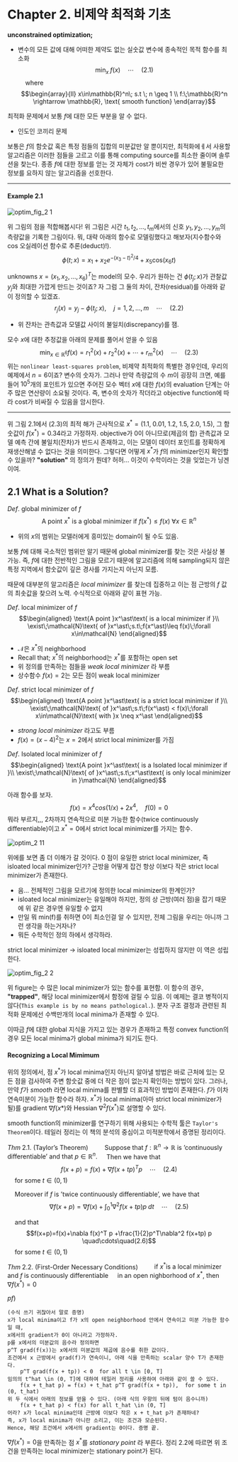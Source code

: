 # Chapter 2. 비제약 최적화 기초

**unconstrained optimization;**
- 변수의 모든 값에 대해 어떠한 제약도 없는 실숫값 변수에 종속적인 목적 함수를 최소화
$$\min_{x}\;f(x)\quad\cdots\quad(2.1)$$
$\quad\text{where}$
$$\begin{array}{ll}
x\in\mathbb{R}^n\; s.t \; n \geq 1 \\
f:\;\mathbb{R}^n \rightarrow \mathbb{R}, \text{ smooth function}
\end{array}$$

최적화 문제에서 보통 $f$에 대한 모든 부분을 알 수 없다.
- 인도인 코끼리 문제

보통은 $f$의 함숫값 혹은 특정 점들의 집합의 미분값만 알 뿐이지만, 최적화에ㅔ서 사용할 알고리즘은 이러한 점들을 고르고 이를 통해 computing source를 최소한 줄이며 솔루션을 찾는다. 종종 $f$에 대한 정보를 얻는 것 자체가 cost가 비싼 경우가 있어 불필요한 정보를 요하지 않는 알고리즘을 선호한다.

---
#### Example 2.1
![optim_fig_2 1](https://user-images.githubusercontent.com/37775784/80961005-f7879680-8e44-11ea-904e-df95fe0505a2.PNG)

위 그림의 점을 적합해봅시다! 위 그림은 시간 $t_1,t_2,\dots,t_m$에서의 신호 $y_1,y_2,\dots,y_m$의 측량값을 기록한 그림이다. 뭐, 대략 아래의 함수로 모델링했다고 해보자(지수함수와 cos 오실레이션 함수로 추론(deduct)!).
$$\phi(t;x)=x_1 + x_2 e^{-{(x_3-t)}^2/4}+x_5\text{cos}(x_6t)$$

unknowns $x={(x_1,x_2,\dots,x_6)}^T$는 model의 모수. 우리가 원하는 건 $\phi(t_j;x)$가 관찰값 $y_j$와 최대한 가깝게 만드는 것이죠? 자 그럼 그 둘의 차이, 잔차(residual)를 아래와 같이 정의할 수 있겠죠.
$$r_j(x)=y_j-\phi(t_j;x),\quad j=1,2,\dots,m\quad\cdots\quad(2.2)$$
- 위 잔차는 관측값과 모델값 사이의 불일치(discrepancy)를 잼.

모수 $x$에 대한 추정값을 아래의 문제를 풀어서 얻을 수 있음
$$\min_{x\in\mathbb{R}^6}f(x)=r_1^2(x)+r_2^2(x)+\cdots+r_m^2(x)\quad\cdots\quad(2.3)$$
위는 `nonlinear least-squares problem`, 비제약 최적화의 특별한 경우인데, 우리의 예제에서 $n=6$이죠? 변수의 숫자가. 그러나 만약 측량값의 수 $m$이 굉장히 크면, 예를 들어 $10^5$개의 포인트가 있으면 주어진 모수 벡터 $x$에 대한 $f(x)$의 evaluation 단계는 아주 많은 연산량이 소요될 것이다.
즉, 변수의 숫자가 작더라고 objective function에 따라 cost가 비싸질 수 있음을 암시한다.

---

위 그림 2.1에서 (2.3)의 최적 해가 근사적으로 $x^\ast=(1.1,\;0.01,\;1.2,\;1.5,\;2.0,\;1.5)$, 그 함숫값이 $f(x^\ast)=0.34$라고 가정하자. objective가 0이 아니므로(제곱의 합) 관측값과 모델 예측 간에 불일치(잔차)가 반드시 존재하고, 이는 모델이 데이터 포인트를 정확하게 재생산해낼 수 없다는 것을 의미한다. 그렇다면 어떻게 $x^\ast$가 $f$의 minimizer인지 확인할 수 있을까? **"solution"** 의 정의가 뭔데? 허허... 이것이 수학이라는 것을 잊었는가 닝겐이여.

## 2.1 What is a Solution?

$Def.\text{ global minimizer of }f$
$$\text{A point }x^\ast\text{ is a global minimizer if }f(x^\ast)\leq f(x)\;\forall x\in\mathbb{R}^n$$
- 위의 $x$의 범위는 모델러에게 흥미있는 domain이 될 수도 있음.

보통 $f$에 대해 국소적인 범위만 알기 때문에 global minimizer를 찾는 것은 사실상 불가능. 즉, $f$에 대한 전반적인 그림을 모르기 때문에 알고리즘에 의해 sampling되지 않은 특정 지역에서 함숫값이 깊은 경사를 가지는지 아닌지 모름.

때문에 대부분의 알고리즘은 _local minimizer_ 를 찾는데 집중하고 이는 점 근방의 $f$ 값의 최솟값을 찾으려 노력. 수식적으로 아래와 같이 표현 가능.

$Def.\text{ local minimizer of }f$
$$\begin{aligned}
\text{A point }x^\ast\text{ is a local minimizer if }\\
\exist\;\mathcal{N}\text{ of }x^\ast\;s.t\;f(x^\ast)\leq f(x)\;\forall x\in\mathcal{N}
\end{aligned}$$
- $\mathcal{N}$은 $x^\ast$의 neighborhood
- $\text{Recall that;}$ $x^\ast$의 neighborhood는 $x^\ast$를 포함하는 open set
- 위 정의를 만족하는 점들을 _weak local minimizer_ 라 부름
- 상수함수 $f(x)=2$는 모든 점이 weak local minimizer

$Def.\text{ strict local minimizer of }f$
$$\begin{aligned}
\text{A point }x^\ast\text{ is a strict local minimizer if }\\
\exist\;\mathcal{N}\text{ of }x^\ast\;s.t\;f(x^\ast) < f(x)\;\forall x\in\mathcal{N}\text{ with }x \neq x^\ast
\end{aligned}$$
- _strong local minimizer_ 라고도 부름
- $f(x)={(x-4)}^2$는 $x=2$에서 strict local minimizer를 가짐

$Def.\text{ Isolated local minimizer of }f$
$$\begin{aligned}
\text{A point }x^\ast\text{ is a Isolated local minimizer if }\\
\exist\;\mathcal{N}\text{ of }x^\ast\;s.t\;x^\ast\text{ is only local minimizer in }\mathcal{N}
\end{aligned}$$

아래 함수를 보자.
$$f(x)=x^4 cos(1/x) + 2x^4,\quad f(0)=0$$
뭐라 부르지,,, 2차까지 연속적으로 미분 가능한 함수(twice continuously differentiable)이고 $x^\ast=0$에서 strict local minimizer를 가지는 함수.

![optim_2 11](https://user-images.githubusercontent.com/37775784/80964201-636cfd80-8e4b-11ea-991e-0470dd93fcf8.PNG)

위에를 보면 좀 더 이해가 갈 것이다. 0 점이 유일한 strict local minimizer, 즉 isloated local minimizer인가? 근방을 어떻게 잡건 항상 이보다 작은 strict local minimizer가 존재한다.
- 음... 전체적인 그림을 모르기에 정의한 local minimizer의 한계인가?
- isloated local minimizer는 유일해야 하지만, 정의 상 근방(여러 점)을 잡기 때문에 위 같은 경우엔 유일할 수 없지
- 만일 뭐 min(f)를 취하면 0이 최소인걸 알 수 있지만, 전체 그림을 우리는 아니까 그런 생각을 하는거자나?
- 뭐든 수학적인 정의 하에서 생각하라.

strict local minimizer $\rightarrow$ isloated local minimizer는 성립하지 않지만 이 역은 성립한다.

![optim_fig_2 2](https://user-images.githubusercontent.com/37775784/80964922-a8456400-8e4c-11ea-89c3-944b4fe7481c.PNG)

위 figure는 수 많은 local minimizer가 있는 함수를 표현함. 이 함수의 경우, **"trapped"**, 해당 local minimizer에서 함정에 걸릴 수 있음. 이 예제는 결코 병적이지 않다(`This example is by no means pathological.`). 분자 구조 결정과 관련된 최적화 문제에선 수백만개의 local minima가 존재할 수 있다.

이따금 $f$에 대한 global 지식을 가지고 있는 경우가 존재하고 특정 convex function의 경우 모든 local minima가 global minima가 되기도 한다.

#### Recognizing a Local Mimimum
위의 정의에서, 점 $x^\ast$가 local minima인지 아닌지 알아낼 방법은 바로 근처에 있는 모든 점을 검사하여 주변 함숫값 중에 더 작은 점이 없는지 확인하는 방법이 있다. 그러나, 만약 $f$가 _smooth_ 라면 local minima를 판별할 더 효과적인 방법이 존재한다. $f$가 이차 연속미분이 가능한 함수라 하자. $x^\ast$가 local minima(아마 strict local minimizer가 될)를 gradient $\nabla f(x\ast)$와 Hessian $\nabla^2 f(x^\ast)$로 설명할 수 있다.

smooth function의 minimizer를 연구하기 위해 사용되는 수학적 툴은 `Taylor's Theorem`이다. 테일러 정리는 이 책의 분석의 중심이고 미적분학에서 증명된 정리이다.

$Thm\;2.1.\text{ (Taylor's Theorem)}$
$\quad\quad\text{Suppose that }f:\mathbb{R}^n\rightarrow\mathbb{R}\text{ is 'continuously differentiable' and that }p\in\mathbb{R}^n.$
$\quad\text{Then we have that}$
$$f(x+p)=f(x)+\nabla f(x+tp)^T p\quad\cdots\quad(2.4)$$
$\quad \text{for some }t\in(0,1)$

$\quad\text{Moreover if }f\text{ is 'twice continuously differentiable', we have that}$
$$\nabla f(x+p)=\nabla f(x)+\int_0^1 \nabla^2 f(x+tp) p\; dt\quad\cdots\quad(2.5)$$

$\quad\text{and that}$
$$f(x+p)=f(x)+\nabla f(x)^T p +\frac{1}{2}p^T\nabla^2 f(x+tp) p \quad\cdots\quad(2.6)$$
$\quad \text{for some }t\in(0,1)$

$Thm\;2.2.\text{ (First-Order Necessary Conditions)}$
$\quad\quad \text{if }x^\ast \text{is a local minimizer and }f\text{ is continuously differentiable}$
$\quad \text{in an open nighborhood of }x^\ast\text{, then }\nabla f(x^\ast)=0$

$pf)$
```
(수식 쓰기 귀찮아서 말로 증명)
x가 local minima이고 f가 x의 open neighborhood 안에서 연속이고 미분 가능한 함수일 때,
x에서의 gradient가 0이 아니라고 가정하자.
p를 x에서의 미분값의 음수라 정의하면
p^T grad(f(x))는 x에서의 미분값의 제곱에 음수를 취한 값이다.
조건에서 x 근방에서 grad(f)가 연속이니, 아래 식을 만족하는 scalar 양수 T가 존재한다.
    p^T grad(f(x + tp)) < 0  for all t \in [0, T]
임의의 t^hat \in (0, T]에 대하여 테일러 정리를 사용하여 아래와 같이 쓸 수 있다.
    f(x + t_hat p) = f(x) + t_hat p^T grad(f(x + tp)),  for some t in (0, t_hat)
위 두 식에서 아래의 정보를 얻을 수 있다. (아래 식의 우항의 뒤에 텀이 음수니까)
    f(x + t_hat p) < f(x) for all t_hat \in (0, T]
어라? x가 local minima인데 근방에 이보다 작은 x + t_hat p가 존재하네?
즉, x가 local minima가 아니란 소리고, 이는 조건과 모순된다.
Hence, 해당 조건에서 x에서의 gradient는 0이다. 증명 끝.
```

$\nabla f(x^\ast)=0$을 만족하는 점 $x^\ast$를 _stationary point_ 라 부른다. 정리 2.2에 따르면 위 조건을 만족하는 local minimizer는 stationary point가 된다.
